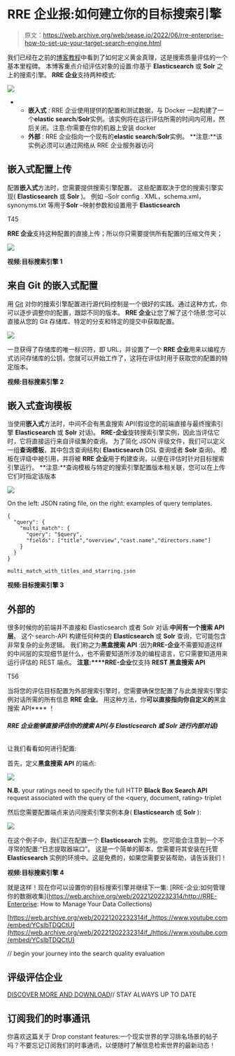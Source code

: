 # RRE 企业报:如何建立你的目标搜索引擎

> 原文：<https://web.archive.org/web/sease.io/2022/06/rre-enterprise-how-to-set-up-your-target-search-engine.html>

我们已经在之前的[博客教程](https://web.archive.org/web/20221202232314/http://rre-enterprise-how-to-manage-your-ratings/)中看到了如何定义黄金真理，这是搜索质量评估的一个基本里程碑。
本博客重点介绍评估对象的设置:你基于 **Elasticsearch** 或 **Solr** 之上的搜索引擎。
**RRE 企业**支持两种模式:



![](img/b11507f6e8006e2be213d6e603eeb620.png)

*   *   **嵌入式** : RRE 企业使用提供的配置和测试数据，与 Docker 一起构建了一个**elastic search**/**Solr**实例。该实例将在运行评估所需的时间内可用，然后关闭。注意:你需要在你的机器上安装 docker
    *   **外部** : RRE 企业指向一个现有的**elastic search**/**Solr**实例。
        **注意:**该实例必须可以通过网络从 RRE 企业服务器访问

## 嵌入式配置上传

配置**嵌入式**方法时，您需要提供搜索引擎配置。
这些配置取决于您的搜索引擎实现( **Elasticsearch** 或 **Solr** )。
例如
–Solr config . XML，schema.xml，synonyms.txt 等用于**Solr**
–映射参数和设置用于 **Elasticsearch**

T45

**RRE 企业**支持这种配置的直接上传；所以你只需要提供所有配置的压缩文件夹；



![](img/2af3ac573c89130347fae90a4de9adb0.png)

**视频:目标搜索引擎 1**

## 来自 Git 的嵌入式配置

用 [Git](https://web.archive.org/web/20221202232314/https://git-scm.com/) 对你的搜索引擎配置进行源代码控制是一个很好的实践。通过这种方式，你可以逐步调整你的配置，跟踪不同的版本。
**RRE 企业**让您了解了这个场景:您可以直接从您的 Git 存储库、特定的分支和特定的提交中获取配置。

![](img/475afb891c02ffe8224887352ae0de3d.png)

一旦获得了存储库的唯一标识符，即 URL，并设置了一个 **RRE 企业**用来以编程方式访问存储库的公钥，您就可以开始工作了，这将在评估时用于获取您的配置的特定版本。



**视频:目标搜索引擎 2**

## 嵌入式查询模板

当使用**嵌入式**方法时，中间不会有黑盒搜索 API(假设您的前端直接与最终搜索引擎 **Elasticsearch** 或 **Solr** 对话)。
**RRE-企业**旋转搜索引擎实例，因此当评估它时，它将直接运行来自评级集的查询。
为了简化 JSON 评级文件，我们可以定义一组**查询模板**，其中包含查询结构( **Elasticsearch** DSL 查询或者 **Solr** 查询)。
模板在评级中被引用，并将被 **RRE 企业**用于构建查询，以便在评估时针对目标搜索引擎运行。
**注意:**查询模板与特定的搜索引擎配置版本相关联，您可以在上传它们时指定该版本

![](img/e3c53f31f3bb38698f8f279299cfb4bb.png)

On the left: JSON rating file, on the right: examples of query templates.

```
{
  "query": {
    "multi_match": {
      "query": "$query",
      "fields": ["title","overview","cast.name","directors.name"]
    }
  }
}
```

```
multi_match_with_titles_and_starring.json
```

**视频:目标搜索引擎 3**

## 外部的

很多时候你的前端并不直接和 Elasticsearch 或者 Solr 对话:**中间有一个搜索 API 层**。
这个 search-API 构建任何种类的 **Elasticsearch** 或 **Solr** 查询，它可能包含非常复杂的业务逻辑。
我们称之为**黑盒搜索 API** :因为**RRE-企业**不需要知道这样的中间层的实现细节是什么，也不需要知道所涉及的编程语言，它只需要知道用来运行评估的 REST 端点。
**注意:****RRE-企业**仅支持 **REST 黑盒搜索 API**

T56

当将您的评估目标配置为外部搜索引擎时，您需要确保您配置了与此类搜索引擎实例对话所需的所有信息 **RRE 企业**。
用这种方法，你**可以直接指向你自定义的**黑盒搜索 API**** ！

###### **RRE 企业能够直接评估你的搜索 API(与 Elasticsearch 或 Solr 进行内部对话)**

让我们看看如何进行配置:

首先，定义**黑盒搜索 API** 的端点:



![](img/145fdbb6de6edc3aa7045bb54bbe6606.png)

**N.B.** your ratings need to specify the full HTTP **Black Box Search API** request associated with the query of the <query, document, rating> triplet

然后您需要配置端点来访问搜索引擎实例本身( **Elasticsearch** 或 **Solr** ):



![](img/c12cbef0a326a646c3601810b13eb57f.png)

在这个例子中，我们正在配置一个 **Elasticsearch** 实例。
您可能会注意到一个不寻常的配置:“日志提取器端口”。
这是一个简单的脚本，您需要将其安装在托管 **Elasticsearch** 实例的环境中。这是免费的，如果您需要安装帮助，请告诉我们！

**视频:目标搜索引擎 4**

就是这样！现在你可以设置你的目标搜索引擎并继续下一集:
[RRE-企业:如何管理你的数据收集](https://web.archive.org/web/20221202232314/http://RRE-Enterprise: How to Manage Your Data Collections)

[https://web.archive.org/web/20221202232314if_/https://www.youtube.com/embed/YCsIbTDQCtU](https://web.archive.org/web/20221202232314if_/https://www.youtube.com/embed/YCsIbTDQCtU)

// begin your journey into the search quality evaluation

## 评级评估企业

[DISCOVER MORE AND DOWNLOAD](https://web.archive.org/web/20221202232314/https://sease.io/rated-ranking-evaluator-enterprise)// STAY ALWAYS UP TO DATE

## 订阅我们的时事通讯

你喜欢这篇关于 Drop constant features:一个现实世界的学习排名场景的帖子吗？不要忘记订阅我们的时事通讯，以便随时了解信息检索世界的最新动态！